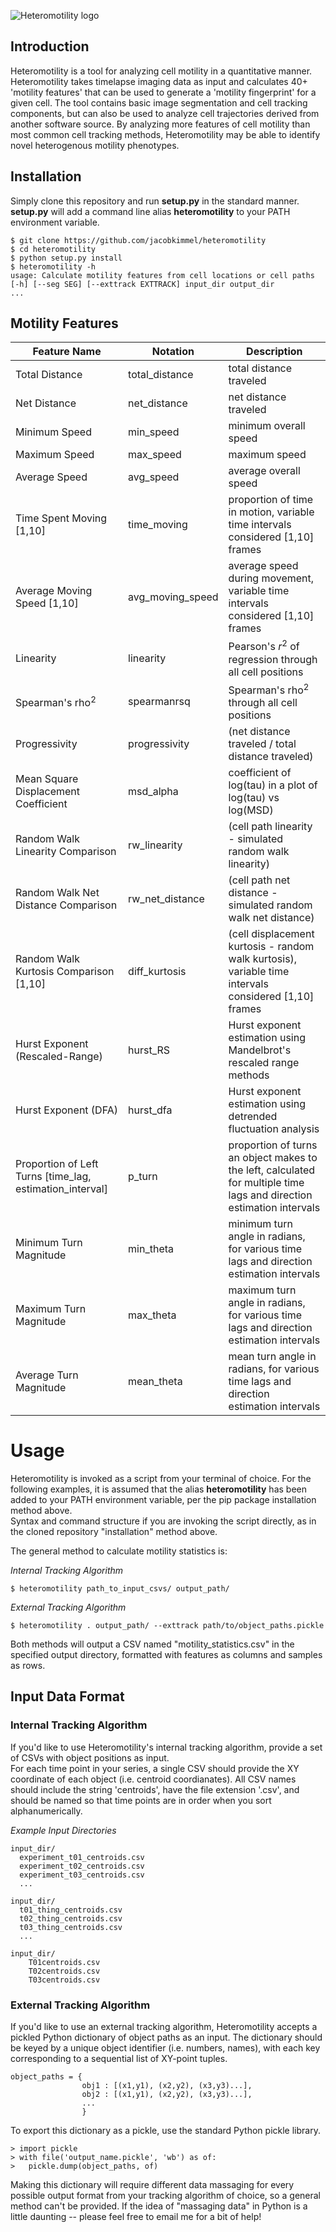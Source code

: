 ![Heteromotility logo](logo.png)

## Introduction

Heteromotility is a tool for analyzing cell motility in a quantitative manner. Heteromotility takes timelapse imaging data as input and calculates 40+ 'motility features' that can be used to generate a 'motility fingerprint' for a given cell. The tool contains basic image segmentation and cell tracking components, but can also be used to analyze cell trajectories derived from another software source. By analyzing more features of cell motility than most common cell tracking methods, Heteromotility may be able to identify novel heterogenous motility phenotypes.

## Installation

Simply clone this repository and run **setup.py** in the standard manner.  
**setup.py** will add a command line alias **heteromotility** to your PATH environment variable.

    $ git clone https://github.com/jacobkimmel/heteromotility
    $ cd heteromotility
    $ python setup.py install
    $ heteromotility -h
    usage: Calculate motility features from cell locations or cell paths
    [-h] [--seg SEG] [--exttrack EXTTRACK] input_dir output_dir
    ...

## Motility Features

Feature Name | Notation | Description
-------------|----------|--------------
Total Distance | total_distance | total distance traveled
Net Distance | net_distance | net distance traveled
Minimum Speed | min_speed | minimum overall speed
Maximum Speed | max_speed | maximum speed
Average Speed | avg_speed | average overall speed
Time Spent Moving [1,10] | time_moving | proportion of time in motion, variable time intervals considered [1,10] frames
Average Moving Speed [1,10] | avg_moving_speed | average speed during movement, variable time intervals considered [1,10] frames
Linearity | linearity | Pearson's *r*<sup>2</sup> of regression through all cell positions
Spearman's rho<sup>2</sup> | spearmanrsq | Spearman's rho<sup>2</sup> through all cell positions
Progressivity | progressivity | (net distance traveled / total distance traveled)
Mean Square Displacement Coefficient | msd_alpha | coefficient of log(tau) in a plot of log(tau) vs log(MSD)
Random Walk Linearity Comparison | rw_linearity | (cell path linearity - simulated random walk linearity)
Random Walk Net Distance Comparison | rw_net_distance | (cell path net distance - simulated random walk net distance)
Random Walk Kurtosis Comparison [1,10] | diff_kurtosis | (cell displacement kurtosis - random walk kurtosis), variable time intervals considered [1,10] frames
Hurst Exponent (Rescaled-Range) | hurst_RS | Hurst exponent estimation using Mandelbrot's rescaled range methods
Hurst Exponent (DFA) | hurst_dfa | Hurst exponent estimation using detrended fluctuation analysis
Proportion of Left Turns [time_lag, estimation_interval] | p_turn | proportion of turns an object makes to the left, calculated for multiple time lags and direction estimation intervals
Minimum Turn Magnitude | min_theta | minimum turn angle in radians, for various time lags and direction estimation intervals
Maximum Turn Magnitude | max_theta | maximum turn angle in radians, for various time lags and direction estimation intervals
Average Turn Magnitude | mean_theta | mean turn angle in radians, for various time lags and direction estimation intervals

# Usage

Heteromotility is invoked as a script from your terminal of choice. For the following examples, it is assumed that the alias **heteromotility** has been added to your PATH environment variable, per the pip package installation method above.  
Syntax and command structure if you are invoking the script directly, as in the cloned repository "installation" method above.

The general method to calculate motility statistics is:

*Internal Tracking Algorithm*

    $ heteromotility path_to_input_csvs/ output_path/

*External Tracking Algorithm*

    $ heteromotility . output_path/ --exttrack path/to/object_paths.pickle

Both methods will output a CSV named "motility_statistics.csv" in the specified output directory, formatted with features as columns and samples as rows.

## Input Data Format

### Internal Tracking Algorithm

If you'd like to use Heteromotility's internal tracking algorithm, provide a set of CSVs with object positions as input.  
For each time point in your series, a single CSV should provide the XY coordinate of each object (i.e. centroid coordianates). All CSV names should include the string 'centroids', have the file extension '.csv', and should be named so that time points are in order when you sort alphanumerically.  

*Example Input Directories*

    input_dir/
      experiment_t01_centroids.csv
      experiment_t02_centroids.csv
      experiment_t03_centroids.csv
      ...

    input_dir/
      t01_thing_centroids.csv
      t02_thing_centroids.csv
      t03_thing_centroids.csv
      ...

    input_dir/
        T01centroids.csv
        T02centroids.csv
        T03centroids.csv

### External Tracking Algorithm

If you'd like to use an external tracking algorithm, Heteromotility accepts a pickled Python dictionary of object paths as an input. The dictionary should be keyed by a unique object identifier (i.e. numbers, names), with each key corresponding to a sequential list of XY-point tuples.

    object_paths = {
                    obj1 : [(x1,y1), (x2,y2), (x3,y3)...],
                    obj2 : [(x1,y1), (x2,y2), (x3,y3)...],
                    ...
                    }

To export this dictionary as a pickle, use the standard Python pickle library.

    > import pickle
    > with file('output_name.pickle', 'wb') as of:
    >   pickle.dump(object_paths, of)

Making this dictionary will require different data massaging for every possible output format from your tracking algorithm of choice, so a general method can't be provided. If the idea of "massaging data" in Python is a little daunting -- please feel free to email me for a bit of help!
